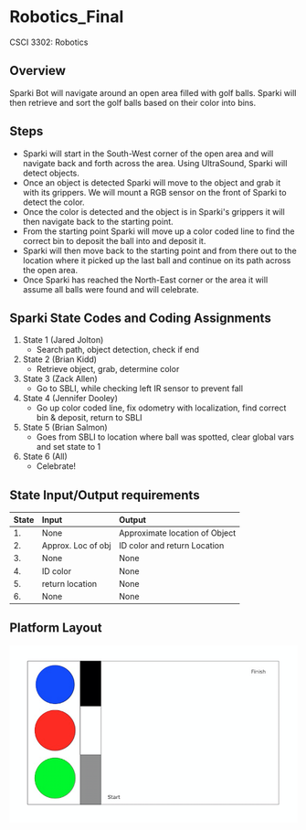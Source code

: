# Robotics_Final
CSCI 3302: Robotics

## Overview
Sparki Bot will navigate around an open area filled with golf balls. Sparki will then retrieve and sort the golf balls based on their color into bins.

## Steps
* Sparki will start in the South-West corner of the open area and will navigate back and forth across the area. Using UltraSound, Sparki will detect objects.
* Once an object is detected Sparki will move to the object and grab it with its grippers. We will mount a RGB sensor on the front of Sparki to detect the color.
* Once the color is detected and the object is in Sparki's grippers it will then navigate back to the starting point.
* From the starting point Sparki will move up a color coded line to find the correct bin to deposit the ball into and deposit it.
* Sparki will then move back to the starting point and from there out to the location where it picked up the last ball and continue on its path across the open area.
* Once Sparki has reached the North-East corner or the area it will assume all balls were found and will celebrate.

## Sparki State Codes and Coding Assignments
1. State 1 (Jared Jolton)
    * Search path, object detection, check if end
2. State 2 (Brian Kidd)
    * Retrieve object, grab, determine color
3. State 3 (Zack Allen)
    * Go to SBLI, while checking left IR sensor to prevent fall
4. State 4 (Jennifer Dooley)
    * Go up color coded line, fix odometry with localization, find correct bin & deposit, return to SBLI
5. State 5 (Brian Salmon)
    * Goes from SBLI to location where ball was spotted, clear global vars and set state to 1
6. State 6 (All) 
	* Celebrate!

## State Input/Output requirements
| State | Input | Output |
| :---- | :---------------- | :----------------------- |
| 1. | None | Approximate location of Object |
| 2. | Approx. Loc of obj | ID color and return Location |
| 3. | None | None |
| 4. | ID color | None |
| 5. | return location | None |
| 6. | None | None |

## Platform Layout
![PlatformSketch.png](https://github.com/StattikRose/Robotics_Final/blob/master/PlatformSketch.png)